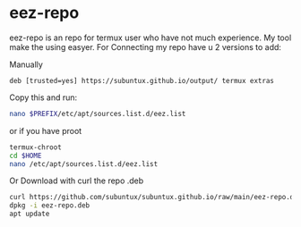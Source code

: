 # eez-repo

eez-repo is an repo for termux user who have not much experience. My tool make the using easyer. For Connecting my repo have u 2 versions to add:


Manually
```
deb [trusted=yes] https://subuntux.github.io/output/ termux extras
```
Copy this and run:
```bash
nano $PREFIX/etc/apt/sources.list.d/eez.list
```
or if you have proot
```bash
termux-chroot
cd $HOME
nano /etc/apt/sources.list.d/eez.list
```

Or Download with curl the repo .deb
```bash
curl https://github.com/subuntux/subuntux.github.io/raw/main/eez-repo.deb -o eez-repo.deb
dpkg -i eez-repo.deb
apt update
```
